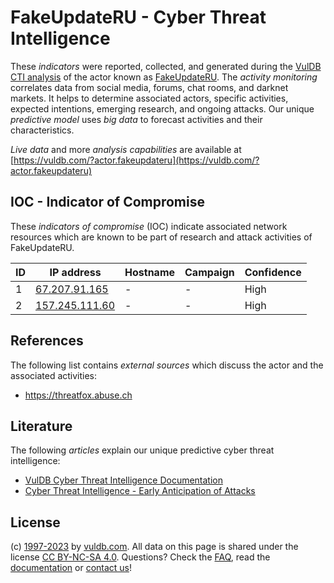 # FakeUpdateRU - Cyber Threat Intelligence

These _indicators_ were reported, collected, and generated during the [VulDB CTI analysis](https://vuldb.com/?kb.cti) of the actor known as [FakeUpdateRU](https://vuldb.com/?actor.fakeupdateru). The _activity monitoring_ correlates data from social media, forums, chat rooms, and darknet markets. It helps to determine associated actors, specific activities, expected intentions, emerging research, and ongoing attacks. Our unique _predictive model_ uses _big data_ to forecast activities and their characteristics.

_Live data_ and more _analysis capabilities_ are available at [https://vuldb.com/?actor.fakeupdateru](https://vuldb.com/?actor.fakeupdateru)

## IOC - Indicator of Compromise

These _indicators of compromise_ (IOC) indicate associated network resources which are known to be part of research and attack activities of FakeUpdateRU.

ID | IP address | Hostname | Campaign | Confidence
-- | ---------- | -------- | -------- | ----------
1 | [67.207.91.165](https://vuldb.com/?ip.67.207.91.165) | - | - | High
2 | [157.245.111.60](https://vuldb.com/?ip.157.245.111.60) | - | - | High

## References

The following list contains _external sources_ which discuss the actor and the associated activities:

* https://threatfox.abuse.ch

## Literature

The following _articles_ explain our unique predictive cyber threat intelligence:

* [VulDB Cyber Threat Intelligence Documentation](https://vuldb.com/?kb.cti)
* [Cyber Threat Intelligence - Early Anticipation of Attacks](https://www.scip.ch/en/?labs.20201022)

## License

(c) [1997-2023](https://vuldb.com/?kb.changelog) by [vuldb.com](https://vuldb.com/?kb.about). All data on this page is shared under the license [CC BY-NC-SA 4.0](https://creativecommons.org/licenses/by-nc-sa/4.0/). Questions? Check the [FAQ](https://vuldb.com/?kb.faq), read the [documentation](https://vuldb.com/?kb) or [contact us](https://vuldb.com/?contact)!
